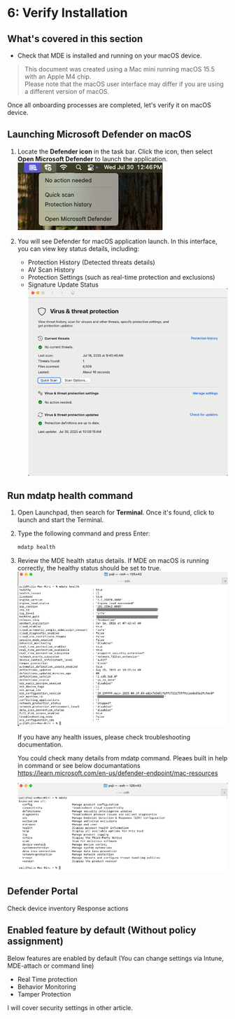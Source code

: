 # 6: Verify Installation

## What's covered in this section
- Check that MDE is installed and running on your macOS device.  

> This document was created using a Mac mini running macOS 15.5 with an Apple M4 chip.  
> Please note that the macOS user interface may differ if you are using a different version of macOS.

Once all onboarding processes are completed, let's verify it on macOS device.

## Launching Microsoft Defender on macOS

1.  Locate the **Defender icon** in the task bar.  Click the icon, then select **Open Microsoft Defender** to launch the application.  
   ![image alt](https://github.com/yujiaoMSFT/Microsoft-Defender-For-Endpoint/blob/31330673aa411c6f4395a21dca8d108142661c37/Images/macOS/MDEMacOS-UI1.png)

2. You will see Defender for macOS application launch. In this interface, you can view key status details, including:  
   -   Protection History (Detected threats details)
   -   AV Scan History
   -   Protection Settings (such as real-time protection and exclusions)
   -   Signature Update Status  
   ![image alt](https://github.com/yujiaoMSFT/Microsoft-Defender-For-Endpoint/blob/31330673aa411c6f4395a21dca8d108142661c37/Images/macOS/MDEMacOS-UI2.png)

## Run mdatp health command

1.  Open Launchpad, then search for **Terminal**. Once it's found, click to launch and start the Terminal.
2.  Type the following command and press Enter:
    ```sh
    mdatp health
    ```
3.  Review the MDE health status details. If MDE on macOS is running correctly, the healthy status should be set to true.
    ![image alt](https://github.com/yujiaoMSFT/Microsoft-Defender-For-Endpoint/blob/4fbe5e76c8e8128aa2a6390d6db4c0fb20af52bf/Images/macOS/MDEmacOS-CLI1.png)
    
    If you have any health issues, please check troubleshooting documentation.

    You could check many details from mdatp command. Pleaes built in help in command or see below documantations
    https://learn.microsoft.com/en-us/defender-endpoint/mac-resources  
    
    ![image alt](https://github.com/yujiaoMSFT/Microsoft-Defender-For-Endpoint/blob/4fbe5e76c8e8128aa2a6390d6db4c0fb20af52bf/Images/macOS/MDEmacOS-CLI2.png)

## Defender Portal

Check device inventory
Response actions

## Enabled feature by default (Without policy assignment)

Below features are enabled by default (You can change settings via Intune, MDE-attach or command line)
- Real Time protection
- Behavior Monitoring
- Tamper Protection

I will cover security settings in other article.



